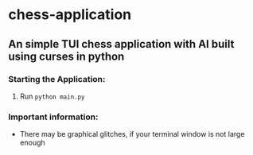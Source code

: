 # chess-application
## An simple TUI chess application with AI built using curses in python

### Starting the Application:
  1. Run `python main.py`

### Important information:
  - There may be graphical glitches, if your terminal window is not large enough
